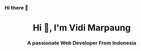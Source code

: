 ### Hi there 👋
<h1 align="center">Hi 👋, I'm Vidi Marpaung</h1>
<h3 align="center">A passionate Web Developer From Indonesia</h3>



<!--
**argalusmp/argalusmp** is a ✨ _special_ ✨ repository because its `README.md` (this file) appears on your GitHub profile.

Here are some ideas to get you started:

- 🔭 I’m currently working on ...
- 🌱 I’m currently learning ...
- 👯 I’m looking to collaborate on ...
- 🤔 I’m looking for help with ...
- 💬 Ask me about ...
- 📫 How to reach me: ...
- 😄 Pronouns: ...
- ⚡ Fun fact: ...
-->
